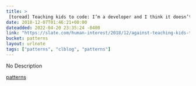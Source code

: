```yaml
---
title: > 
 [toread] Teaching kids to code: I’m a developer and I think it doesn’t actually teach important skills.
date: 2018-12-07T01:46:21+00:00
dateadded: 2022-04-20 23:35:24 -0400
link: "https://slate.com/human-interest/2018/12/against-teaching-kids-to-code-creativity-problem-solving.html"
bucket: patterns
layout: urlnote
tags: ["patterns", "clblog", "patterns"]
--- 
```

No Description
 <!-- end excerpt --> 
<div class='bucket'><a class='internal-link' href='/buckets/patterns'>patterns</a></div> 
